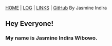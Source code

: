 [HOME](.) | [LOG](TXT/mylog.txt) | [LINKS](https://jasmineindira.github.io/os222/LINKS/) | [GitHub](https://github.com/jasmineindira/os222)
By Jasmine Indira

## Hey Everyone!

### My name is Jasmine Indira Wibowo.
